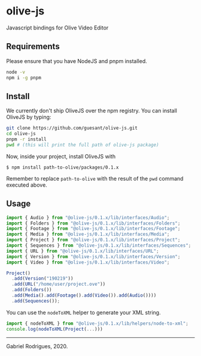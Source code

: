 # olive-js

Javascript bindings for Olive Video Editor

## Requirements

Please ensure that you have NodeJS and pnpm installed.

```sh
node -v
npm i -g pnpm
```

## Install

We currently don't ship OliveJS over the npm registry. You can install OliveJS by typing:

```sh
git clone https://github.com/guesant/olive-js.git
cd olive-js
pnpm -r install
pwd # (this will print the full path of olive-js package)
```

Now, inside your project, install OliveJS with

```
$ npm install path-to-olive/packages/0.1.x
```

Remember to replace `path-to-olive` with the result of the `pwd` command executed above.

## Usage

```ts
import { Audio } from "@olive-js/0.1.x/lib/interfaces/Audio";
import { Folders } from "@olive-js/0.1.x/lib/interfaces/Folders";
import { Footage } from "@olive-js/0.1.x/lib/interfaces/Footage";
import { Media } from "@olive-js/0.1.x/lib/interfaces/Media";
import { Project } from "@olive-js/0.1.x/lib/interfaces/Project";
import { Sequences } from "@olive-js/0.1.x/lib/interfaces/Sequences";
import { URL } from "@olive-js/0.1.x/lib/interfaces/URL";
import { Version } from "@olive-js/0.1.x/lib/interfaces/Version";
import { Video } from "@olive-js/0.1.x/lib/interfaces/Video";

Project()
  .add(Version("190219"))
  .add(URL("/home/user/project.ove"))
  .add(Folders())
  .add(Media().add(Footage().add(Video()).add(Audio())))
  .add(Sequences());
```

You can use the `nodeToXML` helper to generate your XML string.

```ts
import { nodeToXML } from "@olive-js/0.1.x/lib/helpers/node-to-xml";
console.log(nodeToXML(Project(...)))
```

---

Gabriel Rodrigues, 2020.
